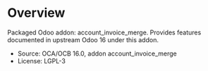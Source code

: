 # Overview

Packaged Odoo addon: account_invoice_merge. Provides features documented in upstream Odoo 16 under this addon.

- Source: OCA/OCB 16.0, addon account_invoice_merge
- License: LGPL-3
